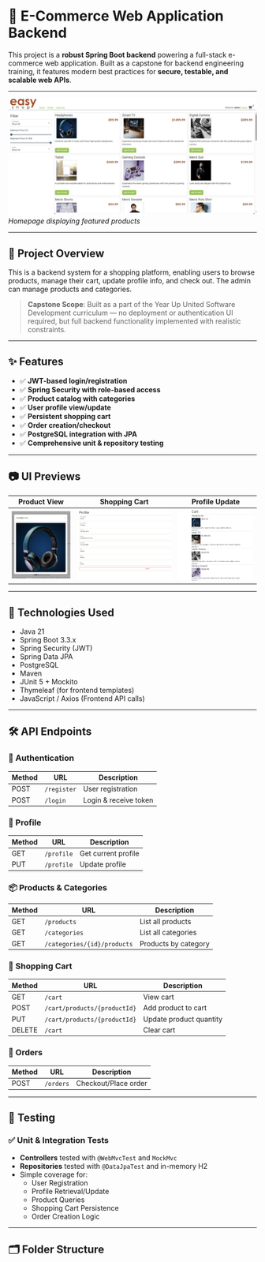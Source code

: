 # 🛒 E-Commerce Web Application Backend

This project is a **robust Spring Boot backend** powering a full-stack e-commerce web application. Built as a capstone for backend engineering training, it features modern best practices for **secure, testable, and scalable web APIs**.

---

![Homepage](src/main/resources/static/homepageES.png)
*Homepage displaying featured products*

---

## 🚀 Project Overview

This is a backend system for a shopping platform, enabling users to browse products, manage their cart, update profile info, and check out. The admin can manage products and categories.

> **Capstone Scope**: Built as a part of the Year Up United Software Development curriculum — no deployment or authentication UI required, but full backend functionality implemented with realistic constraints.

---

## ✨ Features

- ✅ **JWT-based login/registration**
- ✅ **Spring Security with role-based access**
- ✅ **Product catalog with categories**
- ✅ **User profile view/update**
- ✅ **Persistent shopping cart**
- ✅ **Order creation/checkout**
- ✅ **PostgreSQL integration with JPA**
- ✅ **Comprehensive unit & repository testing**

---

## 📷 UI Previews

| Product View | Shopping Cart | Profile Update |
|--------------|----------------|----------------|
| ![Products](src/main/resources/static/productViewES.png) | ![Cart](src/main/resources/static/ProfileUpdateES.png) | ![Profile](src/main/resources/static/shoppingCartES.png) |

---

## 🔧 Technologies Used

- Java 21
- Spring Boot 3.3.x
- Spring Security (JWT)
- Spring Data JPA
- PostgreSQL
- Maven
- JUnit 5 + Mockito
- Thymeleaf (for frontend templates)
- JavaScript / Axios (Frontend API calls)

---

## 🛠️ API Endpoints

### 🔐 Authentication

| Method | URL        | Description          |
|--------|------------|----------------------|
| POST   | `/register` | User registration    |
| POST   | `/login`    | Login & receive token |

### 👤 Profile

| Method | URL       | Description          |
|--------|-----------|----------------------|
| GET    | `/profile` | Get current profile  |
| PUT    | `/profile` | Update profile       |

### 📦 Products & Categories

| Method | URL                         | Description              |
|--------|-----------------------------|--------------------------|
| GET    | `/products`                 | List all products        |
| GET    | `/categories`              | List all categories      |
| GET    | `/categories/{id}/products`| Products by category     |

### 🛒 Shopping Cart

| Method | URL                              | Description                 |
|--------|----------------------------------|-----------------------------|
| GET    | `/cart`                          | View cart                   |
| POST   | `/cart/products/{productId}`     | Add product to cart         |
| PUT    | `/cart/products/{productId}`     | Update product quantity     |
| DELETE | `/cart`                          | Clear cart                  |

### 🧾 Orders

| Method | URL      | Description        |
|--------|-----------|--------------------|
| POST   | `/orders` | Checkout/Place order |

---

## 🧪 Testing

### ✅ Unit & Integration Tests

- **Controllers** tested with `@WebMvcTest` and `MockMvc`
- **Repositories** tested with `@DataJpaTest` and in-memory H2
- Simple coverage for:
    - User Registration
    - Profile Retrieval/Update
    - Product Queries
    - Shopping Cart Persistence
    - Order Creation Logic

---

## 🗂️ Folder Structure

